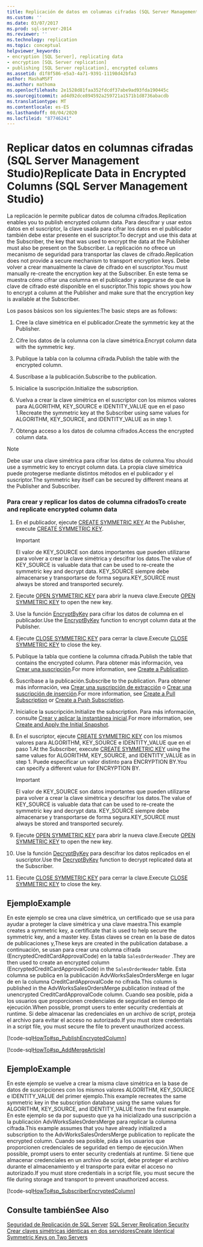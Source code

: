 ```yaml
---
title: Replicación de datos en columnas cifradas (SQL Server Management Studio) | Microsoft Docs
ms.custom: ''
ms.date: 03/07/2017
ms.prod: sql-server-2014
ms.reviewer: ''
ms.technology: replication
ms.topic: conceptual
helpviewer_keywords:
- encryption [SQL Server], replicating data
- encryption [SQL Server replication]
- publishing [SQL Server replication], encrypted columns
ms.assetid: d1f8f586-e5a3-4a71-9391-11198d42bfa3
author: MashaMSFT
ms.author: mathoma
ms.openlocfilehash: 2e1528d81faa352fdcdf37abe9ad93fda190445c
ms.sourcegitcommit: ad4d92dce894592a259721a1571b1d8736abacdb
ms.translationtype: MT
ms.contentlocale: es-ES
ms.lasthandoff: 08/04/2020
ms.locfileid: "87746241"
---
```

# <a name="replicate-data-in-encrypted-columns-sql-server-management-studio"></a><span data-ttu-id="33acd-102">Replicar datos en columnas cifradas (SQL Server Management Studio)</span><span class="sxs-lookup"><span data-stu-id="33acd-102">Replicate Data in Encrypted Columns (SQL Server Management Studio)</span></span>
  <span data-ttu-id="33acd-103">La replicación le permite publicar datos de columna cifrados.</span><span class="sxs-lookup"><span data-stu-id="33acd-103">Replication enables you to publish encrypted column data.</span></span> <span data-ttu-id="33acd-104">Para descifrar y usar estos datos en el suscriptor, la clave usada para cifrar los datos en el publicador también debe estar presente en el suscriptor.</span><span class="sxs-lookup"><span data-stu-id="33acd-104">To decrypt and use this data at the Subscriber, the key that was used to encrypt the data at the Publisher must also be present on the Subscriber.</span></span> <span data-ttu-id="33acd-105">La replicación no ofrece un mecanismo de seguridad para transportar las claves de cifrado.</span><span class="sxs-lookup"><span data-stu-id="33acd-105">Replication does not provide a secure mechanism to transport encryption keys.</span></span> <span data-ttu-id="33acd-106">Debe volver a crear manualmente la clave de cifrado en el suscriptor.</span><span class="sxs-lookup"><span data-stu-id="33acd-106">You must manually re-create the encryption key at the Subscriber.</span></span> <span data-ttu-id="33acd-107">En este tema se muestra cómo cifrar una columna en el publicador y asegurarse de que la clave de cifrado esté disponible en el suscriptor.</span><span class="sxs-lookup"><span data-stu-id="33acd-107">This topic shows you how to encrypt a column at the Publisher and make sure that the encryption key is available at the Subscriber.</span></span>  
  
 <span data-ttu-id="33acd-108">Los pasos básicos son los siguientes:</span><span class="sxs-lookup"><span data-stu-id="33acd-108">The basic steps are as follows:</span></span>  
  
1.  <span data-ttu-id="33acd-109">Cree la clave simétrica en el publicador.</span><span class="sxs-lookup"><span data-stu-id="33acd-109">Create the symmetric key at the Publisher.</span></span>  
  
2.  <span data-ttu-id="33acd-110">Cifre los datos de la columna con la clave simétrica.</span><span class="sxs-lookup"><span data-stu-id="33acd-110">Encrypt column data with the symmetric key.</span></span>  
  
3.  <span data-ttu-id="33acd-111">Publique la tabla con la columna cifrada.</span><span class="sxs-lookup"><span data-stu-id="33acd-111">Publish the table with the encrypted column.</span></span>  
  
4.  <span data-ttu-id="33acd-112">Suscríbase a la publicación.</span><span class="sxs-lookup"><span data-stu-id="33acd-112">Subscribe to the publication.</span></span>  
  
5.  <span data-ttu-id="33acd-113">Inicialice la suscripción.</span><span class="sxs-lookup"><span data-stu-id="33acd-113">Initialize the subscription.</span></span>  
  
6.  <span data-ttu-id="33acd-114">Vuelva a crear la clave simétrica en el suscriptor con los mismos valores para ALGORITHM, KEY_SOURCE e IDENTITY_VALUE que en el paso 1.</span><span class="sxs-lookup"><span data-stu-id="33acd-114">Recreate the symmetric key at the Subscriber using same values for ALGORITHM, KEY_SOURCE, and IDENTITY_VALUE as in step 1.</span></span>  
  
7.  <span data-ttu-id="33acd-115">Obtenga acceso a los datos de columna cifrados.</span><span class="sxs-lookup"><span data-stu-id="33acd-115">Access the encrypted column data.</span></span>  
  
> [!NOTE]  
>  <span data-ttu-id="33acd-116">Debe usar una clave simétrica para cifrar los datos de columna.</span><span class="sxs-lookup"><span data-stu-id="33acd-116">You should use a symmetric key to encrypt column data.</span></span> <span data-ttu-id="33acd-117">La propia clave simétrica puede protegerse mediante distintos métodos en el publicador y el suscriptor.</span><span class="sxs-lookup"><span data-stu-id="33acd-117">The symmetric key itself can be secured by different means at the Publisher and Subscriber.</span></span>  
  
### <a name="to-create-and-replicate-encrypted-column-data"></a><span data-ttu-id="33acd-118">Para crear y replicar los datos de columna cifrados</span><span class="sxs-lookup"><span data-stu-id="33acd-118">To create and replicate encrypted column data</span></span>  
  
1.  <span data-ttu-id="33acd-119">En el publicador, ejecute [CREATE SYMMETRIC KEY](/sql/t-sql/statements/create-symmetric-key-transact-sql).</span><span class="sxs-lookup"><span data-stu-id="33acd-119">At the Publisher, execute [CREATE SYMMETRIC KEY](/sql/t-sql/statements/create-symmetric-key-transact-sql).</span></span>  
  
    > [!IMPORTANT]  
    >  <span data-ttu-id="33acd-120">El valor de KEY_SOURCE son datos importantes que pueden utilizarse para volver a crear la clave simétrica y descifrar los datos.</span><span class="sxs-lookup"><span data-stu-id="33acd-120">The value of KEY_SOURCE is valuable data that can be used to re-create the symmetric key and decrypt data.</span></span> <span data-ttu-id="33acd-121">KEY_SOURCE siempre debe almacenarse y transportarse de forma segura.</span><span class="sxs-lookup"><span data-stu-id="33acd-121">KEY_SOURCE must always be stored and transported securely.</span></span>  
  
2.  <span data-ttu-id="33acd-122">Ejecute [OPEN SYMMETRIC KEY](/sql/t-sql/statements/open-symmetric-key-transact-sql) para abrir la nueva clave.</span><span class="sxs-lookup"><span data-stu-id="33acd-122">Execute [OPEN SYMMETRIC KEY](/sql/t-sql/statements/open-symmetric-key-transact-sql) to open the new key.</span></span>  
  
3.  <span data-ttu-id="33acd-123">Use la función [EncryptByKey](/sql/t-sql/functions/encryptbykey-transact-sql) para cifrar los datos de columna en el publicador.</span><span class="sxs-lookup"><span data-stu-id="33acd-123">Use the [EncryptByKey](/sql/t-sql/functions/encryptbykey-transact-sql) function to encrypt column data at the Publisher.</span></span>  
  
4.  <span data-ttu-id="33acd-124">Ejecute [CLOSE SYMMETRIC KEY](/sql/t-sql/statements/close-symmetric-key-transact-sql) para cerrar la clave.</span><span class="sxs-lookup"><span data-stu-id="33acd-124">Execute [CLOSE SYMMETRIC KEY](/sql/t-sql/statements/close-symmetric-key-transact-sql) to close the key.</span></span>  
  
5.  <span data-ttu-id="33acd-125">Publique la tabla que contiene la columna cifrada.</span><span class="sxs-lookup"><span data-stu-id="33acd-125">Publish the table that contains the encrypted column.</span></span> <span data-ttu-id="33acd-126">Para obtener más información, vea [Crear una suscripción](../publish/create-a-publication.md).</span><span class="sxs-lookup"><span data-stu-id="33acd-126">For more information, see [Create a Publication](../publish/create-a-publication.md).</span></span>  
  
6.  <span data-ttu-id="33acd-127">Suscríbase a la publicación.</span><span class="sxs-lookup"><span data-stu-id="33acd-127">Subscribe to the publication.</span></span> <span data-ttu-id="33acd-128">Para obtener más información, vea [Crear una suscripción de extracción](../create-a-pull-subscription.md) o [Crear una suscripción de inserción](../create-a-push-subscription.md).</span><span class="sxs-lookup"><span data-stu-id="33acd-128">For more information, see [Create a Pull Subscription](../create-a-pull-subscription.md) or [Create a Push Subscription](../create-a-push-subscription.md).</span></span>  
  
7.  <span data-ttu-id="33acd-129">Inicialice la suscripción.</span><span class="sxs-lookup"><span data-stu-id="33acd-129">Initialize the subscription.</span></span> <span data-ttu-id="33acd-130">Para más información, consulte [Crear y aplicar la instantánea inicial](../create-and-apply-the-initial-snapshot.md).</span><span class="sxs-lookup"><span data-stu-id="33acd-130">For more information, see [Create and Apply the Initial Snapshot](../create-and-apply-the-initial-snapshot.md).</span></span>  
  
8.  <span data-ttu-id="33acd-131">En el suscriptor, ejecute [CREATE SYMMETRIC KEY](/sql/t-sql/statements/create-symmetric-key-transact-sql) con los mismos valores para ALGORITHM, KEY_SOURCE e IDENTITY_VALUE que en el paso 1.</span><span class="sxs-lookup"><span data-stu-id="33acd-131">At the Subscriber, execute [CREATE SYMMETRIC KEY](/sql/t-sql/statements/create-symmetric-key-transact-sql) using the same values for ALGORITHM, KEY_SOURCE, and IDENTITY_VALUE as in step 1.</span></span> <span data-ttu-id="33acd-132">Puede especificar un valor distinto para ENCRYPTION BY.</span><span class="sxs-lookup"><span data-stu-id="33acd-132">You can specify a different value for ENCRYPTION BY.</span></span>  
  
    > [!IMPORTANT]  
    >  <span data-ttu-id="33acd-133">El valor de KEY_SOURCE son datos importantes que pueden utilizarse para volver a crear la clave simétrica y descifrar los datos.</span><span class="sxs-lookup"><span data-stu-id="33acd-133">The value of KEY_SOURCE is valuable data that can be used to re-create the symmetric key and decrypt data.</span></span> <span data-ttu-id="33acd-134">KEY_SOURCE siempre debe almacenarse y transportarse de forma segura.</span><span class="sxs-lookup"><span data-stu-id="33acd-134">KEY_SOURCE must always be stored and transported securely.</span></span>  
  
9. <span data-ttu-id="33acd-135">Ejecute [OPEN SYMMETRIC KEY](/sql/t-sql/statements/open-symmetric-key-transact-sql) para abrir la nueva clave.</span><span class="sxs-lookup"><span data-stu-id="33acd-135">Execute [OPEN SYMMETRIC KEY](/sql/t-sql/statements/open-symmetric-key-transact-sql) to open the new key.</span></span>  
  
10. <span data-ttu-id="33acd-136">Use la función [DecryptByKey](/sql/t-sql/functions/decryptbykey-transact-sql) para descifrar los datos replicados en el suscriptor.</span><span class="sxs-lookup"><span data-stu-id="33acd-136">Use the [DecryptByKey](/sql/t-sql/functions/decryptbykey-transact-sql) function to decrypt replicated data at the Subscriber.</span></span>  
  
11. <span data-ttu-id="33acd-137">Ejecute [CLOSE SYMMETRIC KEY](/sql/t-sql/statements/close-symmetric-key-transact-sql) para cerrar la clave.</span><span class="sxs-lookup"><span data-stu-id="33acd-137">Execute [CLOSE SYMMETRIC KEY](/sql/t-sql/statements/close-symmetric-key-transact-sql) to close the key.</span></span>  
  
## <a name="example"></a><span data-ttu-id="33acd-138">Ejemplo</span><span class="sxs-lookup"><span data-stu-id="33acd-138">Example</span></span>  
 <span data-ttu-id="33acd-139">En este ejemplo se crea una clave simétrica, un certificado que se usa para ayudar a proteger la clave simétrica y una clave maestra.</span><span class="sxs-lookup"><span data-stu-id="33acd-139">This example creates a symmetric key, a certificate that is used to help secure the symmetric key, and a master key.</span></span> <span data-ttu-id="33acd-140">Estas claves se crean en la base de datos de publicaciones y,</span><span class="sxs-lookup"><span data-stu-id="33acd-140">These keys are created in the publication database.</span></span> <span data-ttu-id="33acd-141">a continuación, se usan para crear una columna cifrada (EncryptedCreditCardApprovalCode) en la tabla `SalesOrderHeader` .</span><span class="sxs-lookup"><span data-stu-id="33acd-141">They are then used to create an encrypted column (EncryptedCreditCardApprovalCode) in the `SalesOrderHeader` table.</span></span> <span data-ttu-id="33acd-142">Esta columna se publica en la publicación AdvWorksSalesOrdersMerge en lugar de en la columna CreditCardApprovalCode no cifrada.</span><span class="sxs-lookup"><span data-stu-id="33acd-142">This column is published in the AdvWorksSalesOrdersMerge publication instead of the unencrypted CreditCardApprovalCode column.</span></span> <span data-ttu-id="33acd-143">Cuando sea posible, pida a los usuarios que proporcionen credenciales de seguridad en tiempo de ejecución.</span><span class="sxs-lookup"><span data-stu-id="33acd-143">When possible, prompt users to enter security credentials at runtime.</span></span> <span data-ttu-id="33acd-144">Si debe almacenar las credenciales en un archivo de script, proteja el archivo para evitar el acceso no autorizado.</span><span class="sxs-lookup"><span data-stu-id="33acd-144">If you must store credentials in a script file, you must secure the file to prevent unauthorized access.</span></span>  
  
 [!code-sql[HowTo#sp_PublishEncryptedColumn](../../../snippets/tsql/SQL15/replication/howto/tsql/publishencryptedcolumn.sql#sp_publishencryptedcolumn)]  
  
 [!code-sql[HowTo#sp_AddMergeArticle](../../../snippets/tsql/SQL15/replication/howto/tsql/createmergepub.sql#sp_addmergearticle)]  
  
## <a name="example"></a><span data-ttu-id="33acd-145">Ejemplo</span><span class="sxs-lookup"><span data-stu-id="33acd-145">Example</span></span>  
 <span data-ttu-id="33acd-146">En este ejemplo se vuelve a crear la misma clave simétrica en la base de datos de suscripciones con los mismos valores ALGORITHM, KEY_SOURCE e IDENTITY_VALUE del primer ejemplo.</span><span class="sxs-lookup"><span data-stu-id="33acd-146">This example recreates the same symmetric key in the subscription database using the same values for ALGORITHM, KEY_SOURCE, and IDENTITY_VALUE from the first example.</span></span> <span data-ttu-id="33acd-147">En este ejemplo se da por supuesto que ya ha inicializado una suscripción a la publicación AdvWorksSalesOrdersMerge para replicar la columna cifrada.</span><span class="sxs-lookup"><span data-stu-id="33acd-147">This example assumes that you have already initialized a subscription to the AdvWorksSalesOrdersMerge publication to replicate the encrypted column.</span></span> <span data-ttu-id="33acd-148">Cuando sea posible, pida a los usuarios que proporcionen credenciales de seguridad en tiempo de ejecución.</span><span class="sxs-lookup"><span data-stu-id="33acd-148">When possible, prompt users to enter security credentials at runtime.</span></span> <span data-ttu-id="33acd-149">Si tiene que almacenar credenciales en un archivo de script, debe proteger el archivo durante el almacenamiento y el transporte para evitar el acceso no autorizado.</span><span class="sxs-lookup"><span data-stu-id="33acd-149">If you must store credentials in a script file, you must secure the file during storage and transport to prevent unauthorized access.</span></span>  
  
 [!code-sql[HowTo#sp_SubscriberEncryptedColumn](../../../snippets/tsql/SQL15/replication/howto/tsql/subscriberencryptedcolumn.sql#sp_subscriberencryptedcolumn)]  
  
## <a name="see-also"></a><span data-ttu-id="33acd-150">Consulte también</span><span class="sxs-lookup"><span data-stu-id="33acd-150">See Also</span></span>  
 <span data-ttu-id="33acd-151">[Seguridad de Replicación de SQL Server](view-and-modify-replication-security-settings.md) </span><span class="sxs-lookup"><span data-stu-id="33acd-151">[SQL Server Replication Security](view-and-modify-replication-security-settings.md) </span></span>  
 [<span data-ttu-id="33acd-152">Crear claves simétricas idénticas en dos servidores</span><span class="sxs-lookup"><span data-stu-id="33acd-152">Create Identical Symmetric Keys on Two Servers</span></span>](../../security/encryption/create-identical-symmetric-keys-on-two-servers.md)  
  
  
